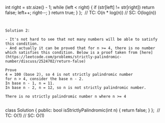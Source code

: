 int right = str.size() - 1;
while (left < right) {
if (str[left] != str[right])
return false;
left++;
right--;
}
return true;
}
};
​
// TC: O(n * log(n))
// SC: O(log(n))
```
​
​
Solution 2:
​
- It's not hard to see that not many numbers will be able to satisfy this condition.
- And actually it can be proved that for n >= 4, there is no number which satisfies this condition. Below is a proof taken from [here](https://leetcode.com/problems/strictly-palindromic-number/discuss/2524702/return-false)
​
Prove
4 = 100 (base 2), so 4 is not strictly palindromic number
for n > 4, consider the base n - 2.
In base n - 1, n = 11.
In base n - 2, n = 12, so n is not strictly palindromic number.
​
There is no strictly palindromic number n where n >= 4
​
```
class Solution {
public:
bool isStrictlyPalindromic(int n) {
return false;
}
};
​
// TC: O(1)
// SC: O(1)
```